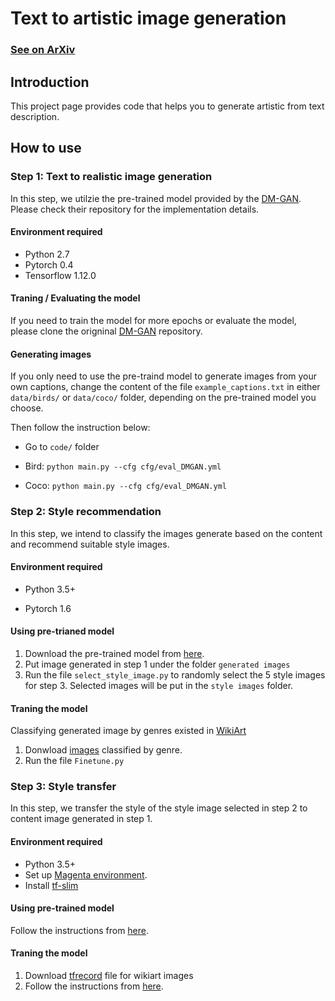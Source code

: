 # Text to artistic image generation 
### [See on ArXiv](https://arxiv.org/abs/2205.02439)

## Introduction

This project page provides code that helps you to generate artistic from text description.

## How to use

### Step 1: Text to realistic image generation

In this step, we utilzie the pre-trained model provided by the [DM-GAN](https://github.com/MinfengZhu/DM-GAN). Please check their repository for the implementation details.

#### Environment required

- Python 2.7
- Pytorch 0.4
- Tensorflow 1.12.0

#### Traning / Evaluating the model

If you need to train the model for more epochs or evaluate the model, please clone the origninal [DM-GAN](https://github.com/MinfengZhu/DM-GAN) repository.

#### Generating images

If you only need to use the pre-traind model to generate images from your own captions, change the content of the file `example_captions.txt` in either `data/birds/` or `data/coco/` folder, depending on the pre-trained model you choose.

Then follow the instruction below:

- Go to `code/` folder

- Bird: `python main.py --cfg cfg/eval_DMGAN.yml`
- Coco: `python main.py --cfg cfg/eval_DMGAN.yml`

### Step 2: Style recommendation

In this step, we intend to classify the images generate based on the content and recommend suitable style images.

#### Environment required

- Python 3.5+

- Pytorch 1.6

#### Using pre-trianed model

1. Download the pre-trained model from [here](https://drive.google.com/file/d/1_ywoRKeovAeFLUNf-5EP-jjzEpCzhq58/view?usp=sharing). 
2. Put image generated in step 1 under the folder `generated images`
3. Run the file `select_style_image.py` to randomly select the 5 style images for step 3. Selected images will be put in the `style images` folder. 

#### Traning the model

Classifying generated image by genres existed in [WikiArt](https://www.wikiart.org/en/paintings-by-genre)

1. Donwload [images](https://drive.google.com/file/d/1_fx4Sr9AY9yzFLYOb9jhtGRfzGN4r_sn/view?usp=sharing) classified by genre.
2. Run the file `Finetune.py`

### Step 3: Style transfer

In this step, we transfer the style of the style image selected in step 2 to content image generated in step 1.

#### Environment required

- Python 3.5+
- Set up [Magenta environment](https://github.com/magenta/magenta/blob/master/README.md).
- Install [tf-slim](https://github.com/tensorflow/tensorflow/blob/e062447136faa0a3513e3b0690598fee5c16a5db/tensorflow/contrib/slim/README.md) 

#### Using pre-trained model

Follow the instructions from [here](https://github.com/magenta/magenta/tree/master/magenta/models/arbitrary_image_stylization#stylizing-an-image-using-a-pre-trained-model). 

#### Traning the model

1. Download [tfrecord](https://drive.google.com/file/d/193NRRmpU5nsfdkOyJ9A44IELw6YaeKC0/view?usp=sharing) file for wikiart images
2. Follow the instructions from [here](https://github.com/magenta/magenta/tree/master/magenta/models/arbitrary_image_stylization#train-a-model-on-a-large-dataset-with-data-augmentation-to-run-on-mobile).
